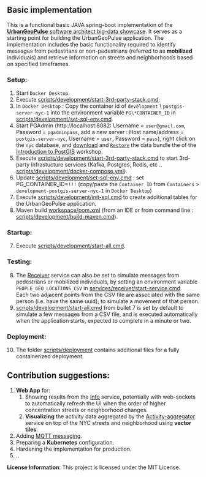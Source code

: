 ## Basic implementation

This is a functional basic JAVA spring-boot implementation of the [**UrbanGeoPulse** software architect big-data showcase](../README.md).
It serves as a starting point for building the UrbanGeoPulse application. The implementation includes the basic functionality required to identify messages from pedestrians or non-pedestrians (referred to as **mobilized** individuals) and retrieve information on streets and neighborhoods based on specified timeframes.

### Setup:

1. Start `Docker Desktop`.
2. Execute [scripts/development/start-3rd-party-stack.cmd](scripts/development/start-3rd-party-stack.cmd).
3. In `Docker Desktop` : Copy the container id of `development` \ `postgis-server-nyc-1` into the environment variable `PG\*CONTAINER_ID` in [scripts/development/set-sql-env.cmd](scripts/development/set-sql-env.cmd).
4. Start PGAdmin (http://localhost:8082: Username = `user@gmail.com`, Password = `pgadminpass`, add a new server : Host name/address = `postgis-server-nyc`, Username = `user`, Password = `pass`), right click on the `nyc` database, and [download](https://s3.amazonaws.com/s3.cleverelephant.ca/postgis-workshop-2020.zip) and [`Restore`](https://postgis.net/workshops/postgis-intro/loading_data.html) the data bundle the of the [Introduction to PostGIS](https://postgis.net/workshops/postgis-intro) workshop.
5. Execute [scripts/development/start-3rd-party-stack.cmd](scripts/development/start-3rd-party-stack.cmd) to start 3rd-party infrastucture services (Kafka, Postgres, Redis, etc .. [scripts/development/docker-compose.yml](scripts/development/docker-compose.yml)).
6. Update [scripts/development/set-sql-env.cmd](scripts/development/set-sql-env.cmd) : set PG_CONTAINER_ID=`!!!` (copy/paste the `Container ID` from `Containers` >
   `development-postgis-server-nyc-1` in `Docker Desktop`)
7. Execute [scripts/development/init-sql.cmd](scripts/development/init-sql.cmd) to create additional tables for the UrbanGeoPulse application.
8. Maven build [workspace/pom.xml](workspace/pom.xml) (from an IDE or from command line : [scripts/development/build-maven.cmd](scripts/development/build-maven.cmd)).

### Startup:

7. Execute [scripts/development/start-all.cmd](scripts/development/start-all.cmd).

### Testing:

8. The [Receiver](services) service can also be set to simulate messages from pedestrians or mobilized individuals, by setting an environment variable `PEOPLE_GEO_LOCATIONS_CSV` in [services/receiver/start-service.cmd](services/receiver/start-service.cmd).<br>
   Each two adjacent points from the CSV file are associated with the same person (i.e. have the same uuid), to simulate a movement of that person.
9. [scripts/development/start-all.cmd](scripts/development/start-all.cmd) from bullet 7 is set by default to simulate a few messages from a CSV file, and is executed automatically when the application starts, expected to complete in a minute or two.

### Deployment:

10. The folder [scripts/deployment](scripts/deployment) contains additional files for a fully containerized deployment.

## Contribution suggestions:

1. **Web App** for:
   1. Showing results from the [Info](services/info/readme.md) service, potentially with web-sockets to automatically refresh the UI when the order of higher concentration streets or neighborhood changes.
   2. **Visualizing** the activity data aggregated by the [Activity-aggregator](services/activity-aggregator/readme) service on top of the NYC streets and neighborhood using **vector tiles**.
2. Adding [MQTT messaging](../architecture/architecture-document-phase-1-REST.md#messaging).
3. Preparing a **Kubernetes** configuration.
4. Hardening the implementation for production.
5. ..

**License Information**: This project is licensed under the MIT License.
